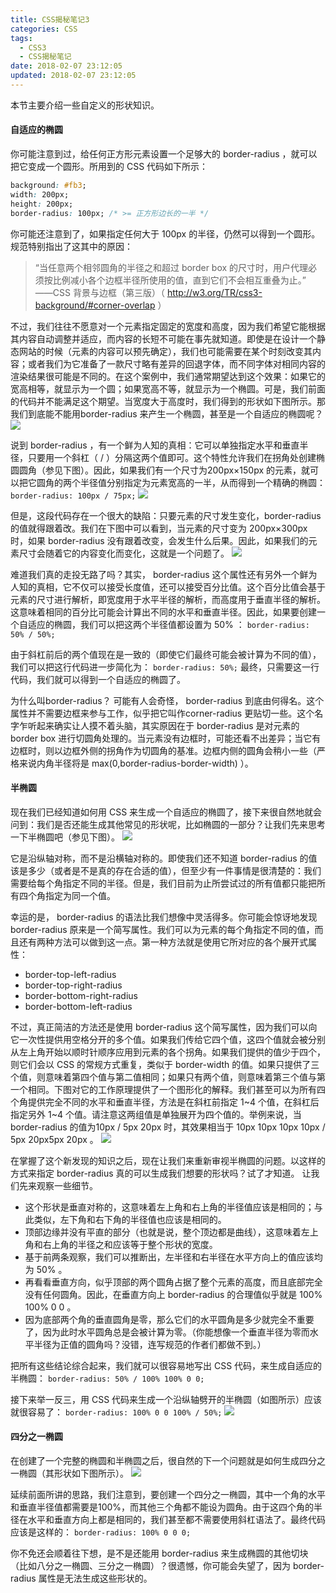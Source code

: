 ```yaml
---
title: CSS揭秘笔记3
categories: CSS
tags:
  - CSS3
  - CSS揭秘笔记
date: 2018-02-07 23:12:05
updated: 2018-02-07 23:12:05
---
```


本节主要介绍一些自定义的形状知识。

#### 自适应的椭圆
你可能注意到过，给任何正方形元素设置一个足够大的 border-radius ，就可以把它变成一个圆形。所用到的 CSS 代码如下所示：
```css
background: #fb3;
width: 200px;
height: 200px;
border-radius: 100px; /* >= 正方形边长的一半 */
```
你可能还注意到了，如果指定任何大于 100px 的半径，仍然可以得到一个圆形。规范特别指出了这其中的原因：

> “当任意两个相邻圆角的半径之和超过 border box 的尺寸时，用户代理必须按比例减小各个边框半径所使用的值，直到它们不会相互重叠为止。”
——CSS 背景与边框（第三版）（ http://w3.org/TR/css3-background/#corner-overlap ）

不过，我们往往不愿意对一个元素指定固定的宽度和高度，因为我们希望它能根据其内容自动调整并适应，而内容的长短不可能在事先就知道。即使是在设计一个静态网站的时候（元素的内容可以预先确定），我们也可能需要在某个时刻改变其内容；或者我们为它准备了一款尺寸略有差异的回退字体，而不同字体对相同内容的渲染结果很可能是不同的。在这个案例中，我们通常期望达到这个效果：如果它的宽高相等，就显示为一个圆；如果宽高不等，就显示为一个椭圆。可是，我们前面的代码并不能满足这个期望。当宽度大于高度时，我们得到的形状如下图所示。那我们到底能不能用border-radius 来产生一个椭圆，甚至是一个自适应的椭圆呢？
![](1.png)

说到 border-radius ，有一个鲜为人知的真相：它可以单独指定水平和垂直半径，只要用一个斜杠（ / ）分隔这两个值即可。这个特性允许我们在拐角处创建椭圆圆角（参见下图）。因此，如果我们有一个尺寸为200px×150px 的元素，就可以把它圆角的两个半径值分别指定为元素宽高的一半，从而得到一个精确的椭圆：
`border-radius: 100px / 75px;`
![](2.png)

但是，这段代码存在一个很大的缺陷：只要元素的尺寸发生变化，border-radius 的值就得跟着改。我们在下图中可以看到，当元素的尺寸变为 200px×300px 时，如果 border-radius 没有跟着改变，会发生什么后果。因此，如果我们的元素尺寸会随着它的内容变化而变化，这就是一个问题了。
![](3.png)

难道我们真的走投无路了吗？其实， border-radius 这个属性还有另外一个鲜为人知的真相，它不仅可以接受长度值，还可以接受百分比值。这个百分比值会基于元素的尺寸进行解析，即宽度用于水平半径的解析，而高度用于垂直半径的解析。这意味着相同的百分比可能会计算出不同的水平和垂直半径。因此，如果要创建一个自适应的椭圆，我们可以把这两个半径值都设置为 50% ：
`border-radius: 50% / 50%;`

由于斜杠前后的两个值现在是一致的（即使它们最终可能会被计算为不同的值），我们可以把这行代码进一步简化为：
`border-radius: 50%;`
最终，只需要这一行代码，我们就可以得到一个自适应的椭圆了。

为什么叫border-radius？
可能有人会奇怪， border-radius 到底由何得名。这个属性并不需要边框来参与工作，似乎把它叫作corner-radius 更贴切一些。这个名字乍听起来确实让人摸不着头脑，其实原因在于 border-radius 是对元素的 border box 进行切圆角处理的。当元素没有边框时，可能还看不出差异；当它有边框时，则以边框外侧的拐角作为切圆角的基准。边框内侧的圆角会稍小一些（严格来说内角半径将是 max(0,border-radius-border-width) ）。

#### 半椭圆
现在我们已经知道如何用 CSS 来生成一个自适应的椭圆了，接下来很自然地就会问到：我们是否还能生成其他常见的形状呢，比如椭圆的一部分？让我们先来思考一下半椭圆吧（参见下图）。
![](4.png)

它是沿纵轴对称，而不是沿横轴对称的。即使我们还不知道 border-radius 的值该是多少（或者是不是真的存在合适的值），但至少有一件事情是很清楚的：我们需要给每个角指定不同的半径。但是，我们目前为止所尝试过的所有值都只能把所有四个角指定为同一个值。

幸运的是， border-radius 的语法比我们想像中灵活得多。你可能会惊讶地发现 border-radius 原来是一个简写属性。我们可以为元素的每个角指定不同的值，而且还有两种方法可以做到这一点。第一种方法就是使用它所对应的各个展开式属性：
 - border-top-left-radius
 - border-top-right-radius
 - border-bottom-right-radius
 - border-bottom-left-radius

不过，真正简洁的方法还是使用 border-radius 这个简写属性，因为我们可以向它一次性提供用空格分开的多个值。如果我们传给它四个值，这四个值就会被分别从左上角开始以顺时针顺序应用到元素的各个拐角。如果我们提供的值少于四个，则它们会以 CSS 的常规方式重复，类似于 border-width 的值。如果只提供了三个值，则意味着第四个值与第二值相同；如果只有两个值，则意味着第三个值与第一个相同。下图对它的工作原理提供了一个图形化的解释。我们甚至可以为所有四个角提供完全不同的水平和垂直半径，方法是在斜杠前指定 1~4 个值，在斜杠后指定另外 1~4 个值。请注意这两组值是单独展开为四个值的。举例来说，当 border-radius 的值为10px / 5px 20px 时，其效果相当于 10px 10px 10px 10px / 5px 20px5px 20px 。
![](5.png)

在掌握了这个新发现的知识之后，现在让我们来重新审视半椭圆的问题。以这样的方式来指定 border-radius 真的可以生成我们想要的形状吗？试了才知道。
让我们先来观察一些细节。
 - 这个形状是垂直对称的，这意味着左上角和右上角的半径值应该是相同的；与此类似，左下角和右下角的半径值也应该是相同的。
 - 顶部边缘并没有平直的部分（也就是说，整个顶边都是曲线），这意味着左上角和右上角的半径之和应该等于整个形状的宽度。
 - 基于前两条观察，我们可以推断出，左半径和右半径在水平方向上的值应该均为 50% 。
 - 再看看垂直方向，似乎顶部的两个圆角占据了整个元素的高度，而且底部完全没有任何圆角。因此，在垂直方向上 border-radius 的合理值似乎就是 100% 100% 0 0 。
 - 因为底部两个角的垂直圆角是零，那么它们的水平圆角是多少就完全不重要了，因为此时水平圆角总是会被计算为零。（你能想像一个垂直半径为零而水平半径为正值的圆角吗？没错，连写规范的作者们都做不到。）

把所有这些结论综合起来，我们就可以很容易地写出 CSS 代码，来生成自适应的半椭圆：
`border-radius: 50% / 100% 100% 0 0;`

接下来举一反三，用 CSS 代码来生成一个沿纵轴劈开的半椭圆（如图所示）应该就很容易了：
`border-radius: 100% 0 0 100% / 50%;`
![](6.png)

#### 四分之一椭圆
在创建了一个完整的椭圆和半椭圆之后，很自然的下一个问题就是如何生成四分之一椭圆（其形状如下图所示）。
![](7.png)

延续前面所讲的思路，我们注意到，要创建一个四分之一椭圆，其中一个角的水平和垂直半径值都需要是100%，而其他三个角都不能设为圆角。由于这四个角的半径在水平和垂直方向上都是相同的，我们甚至都不需要使用斜杠语法了。最终代码应该是这样的：
`border-radius: 100% 0 0 0;`

你不免还会顺着往下想，是不是还能用 border-radius 来生成椭圆的其他切块（比如八分之一椭圆、三分之一椭圆）？很遗憾，你可能会失望了，因为 border-radius 属性是无法生成这些形状的。